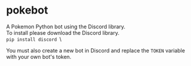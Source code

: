# pokebot
A Pokemon Python bot using the Discord library.\
To install please download the Discord library.\
`pip install discord `\

You must also create a new bot in Discord and replace the `TOKEN` variable with your own bot's token.
